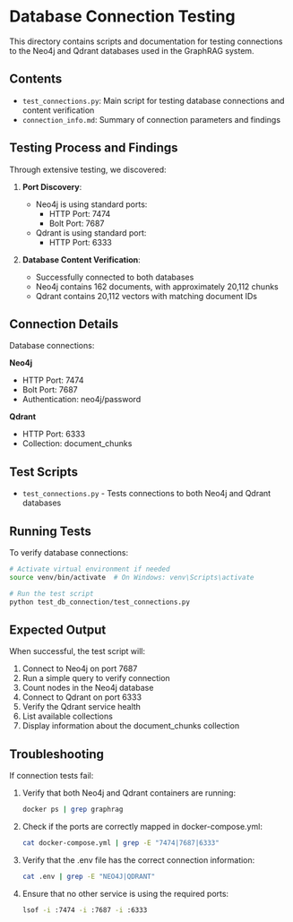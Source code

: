 # Database Connection Testing

This directory contains scripts and documentation for testing connections to the Neo4j and Qdrant databases used in the GraphRAG system.

## Contents

- `test_connections.py`: Main script for testing database connections and content verification
- `connection_info.md`: Summary of connection parameters and findings

## Testing Process and Findings

Through extensive testing, we discovered:

1. **Port Discovery**: 
   - Neo4j is using standard ports:
     - HTTP Port: 7474
     - Bolt Port: 7687
   - Qdrant is using standard port:
     - HTTP Port: 6333

2. **Database Content Verification**:
   - Successfully connected to both databases
   - Neo4j contains 162 documents, with approximately 20,112 chunks
   - Qdrant contains 20,112 vectors with matching document IDs

## Connection Details

Database connections:

**Neo4j**
- HTTP Port: 7474
- Bolt Port: 7687
- Authentication: neo4j/password

**Qdrant**
- HTTP Port: 6333
- Collection: document_chunks

## Test Scripts

- `test_connections.py` - Tests connections to both Neo4j and Qdrant databases

## Running Tests

To verify database connections:

```bash
# Activate virtual environment if needed
source venv/bin/activate  # On Windows: venv\Scripts\activate

# Run the test script
python test_db_connection/test_connections.py
```

## Expected Output

When successful, the test script will:

1. Connect to Neo4j on port 7687
2. Run a simple query to verify connection
3. Count nodes in the Neo4j database
4. Connect to Qdrant on port 6333
5. Verify the Qdrant service health
6. List available collections
7. Display information about the document_chunks collection

## Troubleshooting

If connection tests fail:

1. Verify that both Neo4j and Qdrant containers are running:
   ```bash
   docker ps | grep graphrag
   ```

2. Check if the ports are correctly mapped in docker-compose.yml:
   ```bash
   cat docker-compose.yml | grep -E "7474|7687|6333"
   ```

3. Verify that the .env file has the correct connection information:
   ```bash
   cat .env | grep -E "NEO4J|QDRANT"
   ```

4. Ensure that no other service is using the required ports:
   ```bash
   lsof -i :7474 -i :7687 -i :6333
   ``` 